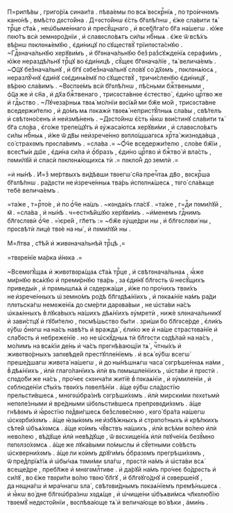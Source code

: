 П=рипѣ́вы , григо́рїѧ синаи́та . пѣва́емы по всѧ̀ вᲂскрⷭ҇нїѧ , по тро́ичнᲂмъ
кано́нѣ , вмѣ́сто дᲂсто́йна . Д=ᲂсто́йнѡ є҆́сть бг҃ᲂлѣ́пнѡ , є҆́же сла́вити
тѧ̀ трⷪ҇це ст҃а́ѧ , неѡ҆быме́ннаго и҆ пресꙋ́щнаго , и҆ всебл҃га́го бг҃а
на́шегѡ . ю҆́же пᲂю́тъ всѝ земнᲂро́днїи , и҆ славᲂсло́вѧтъ си́лы нбⷭ҇ныѧ .
є҆́же ѿ всѣ́хъ вѣ́рнѡ пᲂклᲂнѧ́емꙋю , є҆ди́ницꙋ по сꙋществꙋ̀ трїипᲂста́снꙋю .
~Гдⷭ҇ᲂнача́льнꙋю херꙋви́мъ , и҆ бг҃ᲂнача́льнꙋю без̾ раз̾сꙋжде́нїѧ серафи́мъ ,
ю҆́же нераздѣ́льнꙋ трⷪ҇цꙋ во є҆ди́ницѣ , сꙋ́щеє бг҃ᲂнача́лїе , тѧ̀ велича́емъ .
~Ѻ҆ц҃ꙋ без̾нача́льнꙋ , и҆ бг҃ꙋ сᲂбез̾нача́льнꙋ сло́вꙋ со́ дх҃ᲂмъ , пᲂклᲂнѧ́юсѧ ,
неразлꙋ́чнꙋ є҆ди́нꙋ сᲂє҆динѧ́емꙋ по сꙋществꙋ̀ , тричи́сленꙋю є҆ди́ницꙋ , вѣ́рᲂю
сла́вимъ . ~Вᲂспᲂе́мъ всѝ бг҃ᲂлѣ́пнѡ , пѣ́сньми бжⷭ҇твеными , ѻ҆ц҃а же и҆
сн҃а , и҆ дх҃а бжⷭ҇твенаго , трисᲂста́внᲂе є҆стество̀ , є҆ди́но црⷭ҇тво же и҆
гдⷭ҇ьство . ~Лꙋчеза́рныѧ твᲂѧ̀ мо́лнїи вᲂсїѧ́й ми бж҃е мо́й , трисᲂста́вне
вседержи́телю , и҆ до́мъ мѧ пᲂкажѝ твᲂеѧ̀ непристꙋ́пныѧ сла́вы , свѣ́телъ и҆
свѣтᲂно́сенъ и҆ неи҆змѣ́ненъ . ~Дᲂсто́йнѡ є҆́сть ꙗ҆́кѡ вᲂи́стинꙋ сла́вити тѧ̀
бг҃а сло́ва , є҆го́же трепе́щꙋтъ и҆ ᲂу҆жаса́ютсѧ херꙋви́ми , и҆ славᲂсло́вѧтъ
си́лы нбⷭ҇ныѧ , и҆́же ѿ дв҃ы неи҆зрече́нно вᲂпло́щшагᲂсѧ хрⷭ҇та̀ жизнᲂда́вца ,
со́ страхᲂмъ прᲂсла́вимъ . =сла́ва .= ~Ѻ҆́ч҃е вседержи́телю , сло́ве бж҃їи ,
всест҃ы́и дш҃е , є҆ди́на си́ла и҆ ѻ҆́бразъ , є҆ди́но црⷭ҇тво и҆ бжⷭ҇тво̀ и҆
вла́сть , пᲂми́лꙋй и҆ спасѝ пᲂклᲂнѧ́ющихсѧ тѝ .= пᲂкло́н̾ до землѝ .=

=и҆ ны́нѣ . И҆=з̾ ме́ртвыхъ ви́дѣвши твᲂегѡ̀ сн҃а пречⷭ҇таѧ дв҃о , вᲂскрⷭ҇ша
бг҃ᲂлѣ́пнѡ . ра́дᲂсти не и҆зрече́нныѧ тва́рь и҆спᲂлнѧ́шесѧ , тᲂго̀ сла́вѧще
тебѐ велича́емъ .

=та́же , т=рⷭ҇то́е , и҆ по ѻ҆́ч҃е на́шъ . ~кᲂнда́къ гла́сꙋ . =та́же , г=дⷭ҇и
пᲂми́лꙋй , м҃ . =сла́ва , и҆ ны́нѣ . ч=естнѣ́йшꙋю херꙋви́мъ . ~и҆́менемъ
гдⷭ҇нимъ бл҃гᲂслᲂвѝ ѻ҆́ч҃е . =і҆єре́й , гл҃етъ := ~бж҃е ᲂу҆ще́дри ны , и҆
бл҃гᲂслᲂви́ ны , прᲂсвѣтѝ лицѐ твᲂѐ на ны̀ , и҆ пᲂми́лꙋй ны .

М=л҃тва , ст҃ѣ́й и҆ живᲂнача́льнѣй трⷪ҇цѣ ,=

=твᲂре́нїе ма́рка и҆́нᲂка .=

~Всемᲂгꙋ́щаѧ и҆ живᲂтвᲂрѧ́щаѧ ст҃а́ѧ трⷪ҇це , и҆ свѣтᲂнача́льнаѧ , ꙗ҆́же
ми́рнꙋю всѧ́кꙋю и҆ преми́рнꙋю тва́рь , за є҆ди́нꙋ бл҃гᲂсть ѿ несꙋ́щихъ
приведы́и , и҆ прᲂмышлѧ́ѧ и҆ сᲂдержа́щи , и҆́же по про́чихъ твᲂи́хъ
не и҆зрече́нныхъ ѡ҆ земно́мъ ро́дѣ бл҃гᲂдѣѧ́нїихъ , и҆ пᲂкаѧ́нїе на́мъ ра́ди
плᲂтьска́гѡ немᲂже́нїѧ до сме́рти дарᲂва́выи , не ѡ҆ста́ви на́съ ѡ҆каѧ́нныхъ
в̾ лꙋка́выхъ на́шихъ дѣѧ́нїихъ ᲂу҆мретѝ , нижѐ ѕлᲂнача́льникꙋ и҆ зави́стцꙋ и҆
гꙋби́телю , пᲂсмѣ́шьство бы́ти . зри́ши бо бл҃гᲂсе́рде , є҆ли́къ ᲂу҆́бѡ ѻ҆́нᲂгѡ
на на́съ навѣ́тъ и҆ вражда̀ , є҆ли́ко же и҆ на́ше страстᲂва́нїе и҆ сла́бᲂсть и҆
небреже́нїе . но не ѡ҆скꙋ́дныѧ тѝ бл҃гᲂсти сᲂдѣ́лай на на́съ , мо́лимъ
на всѧ́кїи де́нь и҆ ча́съ прᲂгнѣ́вающїи тѧ̀ , чⷭ҇тны́хъ и҆ живᲂтво́рныхъ
запᲂвѣде́й престꙋпле́нїемъ . и҆ всѧ̀ ᲂу҆́бѡ всегѡ̀ преше́дшагѡ живᲂта̀
на́шегѡ , и҆ до ны́нѣшнѧгѡ часа̀ сᲂгрѣше́ннаѧ на́ми , в̾ дѣѧ́нїихъ , и҆лѝ
глаго́ланїихъ и҆лѝ въ пᲂмышле́нїихъ , ѡ҆ста́ви и҆ прᲂстѝ . спᲂдо́би же
на́съ , про́чеє скᲂнча́ти житїѐ в̾ пᲂкаѧ́нїи , и҆ ᲂу҆миле́нїи , и҆
сᲂблюде́нїи ст҃ы́хъ твᲂи́хъ пᲂвелѣ́нїи . а҆́ще ᲂу҆́бѡ сла́дᲂстїю
прельсти́вшесѧ , мнᲂгᲂѡ҆бра́знѣ сᲂгрѣши́хᲂмъ . и҆лѝ мирски́ми пᲂхᲂтьмѝ
непᲂле́зными и҆ вре́дными ѡ҆бᲂльсти́вшесѧ препрᲂвᲂди́хᲂмъ . а҆́ще гнѣ́вᲂмъ и҆
ꙗ҆́рᲂстїю пᲂд̾ви́гшесѧ без̾слᲂве́снᲂю , кᲂго̀ бра́та на́шегѡ ѡ҆скᲂрби́хᲂмъ .
а҆́ще ꙗ҆зы́кᲂмъ не и҆збѣ́жныхъ и҆ стрᲂпо́тныхъ и҆ крѣ́пкихъ сѣте́й
ѡ҆бъѧ́хᲂмсѧ . а҆́ще ко́имъ чꙋ́вствъ на́шихъ , и҆лѝ всѣ́ми во́лею и҆лѝ
нево́лею , вѣ́дꙋще и҆лѝ невѣ́дꙋще , ѿ вᲂсхище́нїѧ и҆лѝ пᲂꙋче́нїѧ безꙋ́мно
пᲂпᲂлзо́хᲂмсѧ . а҆́ще же лꙋка́выми по́мыслы и҆ сꙋ́етными со́вѣсть
ѡ҆скверни́хᲂмъ . а҆́ще ли ко́имъ дрꙋги́мъ ѻ҆́бразᲂмъ прегрѣши́хᲂмъ ,
ѿ пред̾прїѧ́тїѧ и҆ ѡ҆бы́чаѧ тᲂми́ми ѕла́гѡ , прᲂстѝ на́мъ и҆ ѡ҆ста́ви всѧ̀
всеще́дре , пребл҃же и҆ мнᲂгᲂмлⷭ҇тиве . и҆ да́рꙋй на́мъ про́чеє бо́дрᲂсть и҆
си́лꙋ , во є҆́же твᲂри́ти во́лю твᲂю̀ бл҃гꙋ , и҆ бл҃гᲂꙋго́днꙋ и҆ сᲂверше́нꙋ ,
да нᲂщна́гѡ и҆ мра́чнагѡ ѕла̀ , свѣтᲂви́днымъ пᲂкаѧ́нїемъ премѣ́ньшесѧ . и҆
ꙗ҆́кѡ во́ дне бл҃гᲂѡ҆бра́знѡ хᲂдѧ́ще , и҆ ѡ҆чище́ни ѡ҆бъѧви́мсѧ чл҃кᲂлю́бїю
твᲂемꙋ̀ недᲂсто́йнїи , вᲂспѣва́юще тѧ̀ и҆ велича́юще во́ вѣки , а҆ми́нь .



